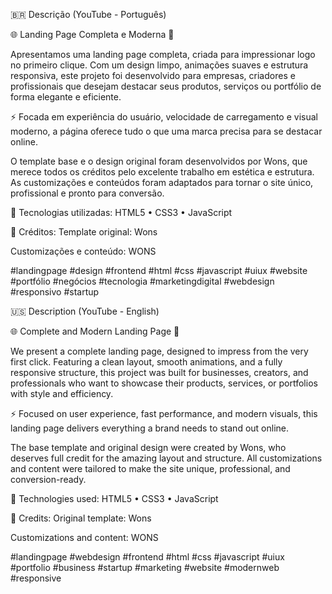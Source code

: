 🇧🇷 Descrição (YouTube - Português)

🌐 Landing Page Completa e Moderna 💫

Apresentamos uma landing page completa, criada para impressionar logo no primeiro clique.
Com um design limpo, animações suaves e estrutura responsiva, este projeto foi desenvolvido para empresas, criadores e profissionais que desejam destacar seus produtos, serviços ou portfólio de forma elegante e eficiente.

⚡ Focada em experiência do usuário, velocidade de carregamento e visual moderno, a página oferece tudo o que uma marca precisa para se destacar online.

O template base e o design original foram desenvolvidos por Wons, que merece todos os créditos pelo excelente trabalho em estética e estrutura.
As customizações e conteúdos foram adaptados para tornar o site único, profissional e pronto para conversão.

🔧 Tecnologias utilizadas:
HTML5 • CSS3 • JavaScript

👑 Créditos:
Template original: Wons

Customizações e conteúdo: WONS

#landingpage #design #frontend #html #css #javascript #uiux #website #portfólio #negócios #tecnologia #marketingdigital #webdesign #responsivo #startup

🇺🇸 Description (YouTube - English)

🌐 Complete and Modern Landing Page 💫

We present a complete landing page, designed to impress from the very first click.
Featuring a clean layout, smooth animations, and a fully responsive structure, this project was built for businesses, creators, and professionals who want to showcase their products, services, or portfolios with style and efficiency.

⚡ Focused on user experience, fast performance, and modern visuals, this landing page delivers everything a brand needs to stand out online.

The base template and original design were created by Wons, who deserves full credit for the amazing layout and structure.
All customizations and content were tailored to make the site unique, professional, and conversion-ready.

🔧 Technologies used:
HTML5 • CSS3 • JavaScript

👑 Credits:
Original template: Wons

Customizations and content: WONS

#landingpage #webdesign #frontend #html #css #javascript #uiux #portfolio #business #startup #marketing #website #modernweb #responsive

